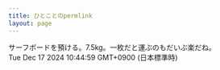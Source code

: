 ```yaml
---
title: ひとことのpermlink
layout: page
---
```

<div class="box" dt="1734399899557">
  サーフボードを預ける。7.5kg。一枚だと運ぶのもだいぶ楽だね。
  <div class="content is-small">Tue Dec 17 2024 10:44:59 GMT+0900 (日本標準時)</div>
</div>